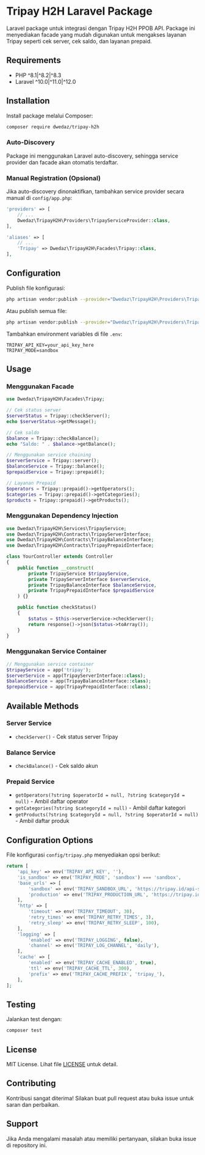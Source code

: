 # Tripay H2H Laravel Package

Laravel package untuk integrasi dengan Tripay H2H PPOB API. Package ini menyediakan facade yang mudah digunakan untuk mengakses layanan Tripay seperti cek server, cek saldo, dan layanan prepaid.

## Requirements

- PHP ^8.1|^8.2|^8.3
- Laravel ^10.0|^11.0|^12.0

## Installation

Install package melalui Composer:

```bash
composer require dwedaz/tripay-h2h
```

### Auto-Discovery

Package ini menggunakan Laravel auto-discovery, sehingga service provider dan facade akan otomatis terdaftar.

### Manual Registration (Opsional)

Jika auto-discovery dinonaktifkan, tambahkan service provider secara manual di `config/app.php`:

```php
'providers' => [
    // ...
    Dwedaz\TripayH2H\Providers\TripayServiceProvider::class,
],

'aliases' => [
    // ...
    'Tripay' => Dwedaz\TripayH2H\Facades\Tripay::class,
],
```

## Configuration

Publish file konfigurasi:

```bash
php artisan vendor:publish --provider="Dwedaz\TripayH2H\Providers\TripayServiceProvider" --tag="tripay-config"
```

Atau publish semua file:

```bash
php artisan vendor:publish --provider="Dwedaz\TripayH2H\Providers\TripayServiceProvider"
```

Tambahkan environment variables di file `.env`:

```env
TRIPAY_API_KEY=your_api_key_here
TRIPAY_MODE=sandbox
```

## Usage

### Menggunakan Facade

```php
use Dwedaz\TripayH2H\Facades\Tripay;

// Cek status server
$serverStatus = Tripay::checkServer();
echo $serverStatus->getMessage();

// Cek saldo
$balance = Tripay::checkBalance();
echo "Saldo: " . $balance->getBalance();

// Menggunakan service chaining
$serverService = Tripay::server();
$balanceService = Tripay::balance();
$prepaidService = Tripay::prepaid();

// Layanan Prepaid
$operators = Tripay::prepaid()->getOperators();
$categories = Tripay::prepaid()->getCategories();
$products = Tripay::prepaid()->getProducts();
```

### Menggunakan Dependency Injection

```php
use Dwedaz\TripayH2H\Services\TripayService;
use Dwedaz\TripayH2H\Contracts\TripayServerInterface;
use Dwedaz\TripayH2H\Contracts\TripayBalanceInterface;
use Dwedaz\TripayH2H\Contracts\TripayPrepaidInterface;

class YourController extends Controller
{
    public function __construct(
        private TripayService $tripayService,
        private TripayServerInterface $serverService,
        private TripayBalanceInterface $balanceService,
        private TripayPrepaidInterface $prepaidService
    ) {}

    public function checkStatus()
    {
        $status = $this->serverService->checkServer();
        return response()->json($status->toArray());
    }
}
```

### Menggunakan Service Container

```php
// Menggunakan service container
$tripayService = app('tripay');
$serverService = app(TripayServerInterface::class);
$balanceService = app(TripayBalanceInterface::class);
$prepaidService = app(TripayPrepaidInterface::class);
```

## Available Methods

### Server Service
- `checkServer()` - Cek status server Tripay

### Balance Service  
- `checkBalance()` - Cek saldo akun

### Prepaid Service
- `getOperators(?string $operatorId = null, ?string $categoryId = null)` - Ambil daftar operator
- `getCategories(?string $categoryId = null)` - Ambil daftar kategori
- `getProducts(?string $categoryId = null, ?string $operatorId = null)` - Ambil daftar produk

## Configuration Options

File konfigurasi `config/tripay.php` menyediakan opsi berikut:

```php
return [
    'api_key' => env('TRIPAY_API_KEY', ''),
    'is_sandbox' => env('TRIPAY_MODE', 'sandbox') === 'sandbox',
    'base_urls' => [
        'sandbox' => env('TRIPAY_SANDBOX_URL', 'https://tripay.id/api-sandbox/v2'),
        'production' => env('TRIPAY_PRODUCTION_URL', 'https://tripay.id/api/v2'),
    ],
    'http' => [
        'timeout' => env('TRIPAY_TIMEOUT', 30),
        'retry_times' => env('TRIPAY_RETRY_TIMES', 3),
        'retry_sleep' => env('TRIPAY_RETRY_SLEEP', 100),
    ],
    'logging' => [
        'enabled' => env('TRIPAY_LOGGING', false),
        'channel' => env('TRIPAY_LOG_CHANNEL', 'daily'),
    ],
    'cache' => [
        'enabled' => env('TRIPAY_CACHE_ENABLED', true),
        'ttl' => env('TRIPAY_CACHE_TTL', 300),
        'prefix' => env('TRIPAY_CACHE_PREFIX', 'tripay_'),
    ],
];
```

## Testing

Jalankan test dengan:

```bash
composer test
```

## License

MIT License. Lihat file [LICENSE](LICENSE) untuk detail.

## Contributing

Kontribusi sangat diterima! Silakan buat pull request atau buka issue untuk saran dan perbaikan.

## Support

Jika Anda mengalami masalah atau memiliki pertanyaan, silakan buka issue di repository ini.